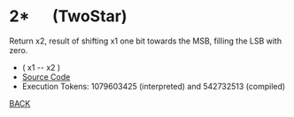 # 2* &emsp; (TwoStar)
Return x2, result of shifting x1 one bit towards the MSB, filling the LSB with zero.
* ( x1 -- x2 )
* [Source Code](../words/core/TwoStar.cs)
* Execution Tokens: 1079603425 (interpreted) and 542732513 (compiled)


[BACK](builtins.md#TwoStar)
